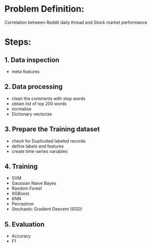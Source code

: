 # Problem Definition:
Correlation between Reddit daily thread and Stock market performance

# Steps: 

## 1. Data inspection
  - meta features
  
## 2. Data processing
  - clean the comments with stop words
  - obtain list of top 200 words
  - normalise
  - Dictionary vectorize

## 3. Prepare the Training dataset
  - check for Duplicated labeled records
  - define labels and features
  - create time-series variables

## 4. Training
  - SVM
  - Gaussian Naive Bayes
  - Random Forest
  - XGBoost
  - KNN
  - Perceptron
  - Stochastic Gradient Descent (SGD)

## 5. Evaluation
  - Accuracy
  - F1

